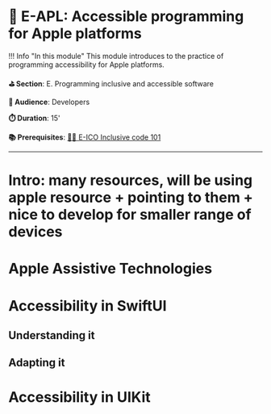 # 🍎 E-APL: Accessible programming for Apple platforms

!!! Info "In this module"
    This module introduces to the practice of programming accessibility for Apple platforms.

**⛳️ Section**: E. Programming inclusive and accessible software

**👥 Audience**: Developers

**⏱️ ️Duration**: 15'

**📚 Prerequisites**: [👩‍💻 E-ICO Inclusive code 101](E-ICO.md)

---

# Intro: many resources, will be using apple resource + pointing to them + nice to develop for smaller range of devices



# Apple Assistive Technologies

# Accessibility in SwiftUI

## Understanding it

## Adapting it

# Accessibility in UIKit
